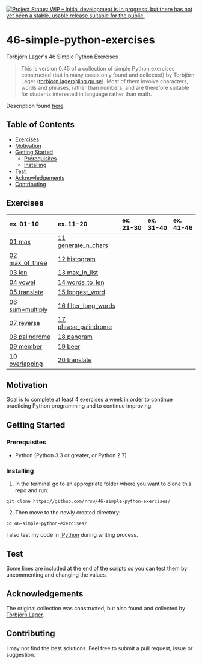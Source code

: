 [![Project Status: WIP – Initial development is in progress, but there has not yet been a stable, usable release suitable for the public.](https://www.repostatus.org/badges/latest/wip.svg)](https://www.repostatus.org/#wip)

# 46-simple-python-exercises

Torbjörn Lager's 46 Simple Python Exercises

>This is version 0.45 of a collection of simple Python exercises constructed (but in many cases only found and collected) by Torbjörn Lager (torbjorn.lager@ling.gu.se). Most of them involve characters, words and phrases, rather than numbers, and are therefore suitable for students interested in language rather than math.

Description found [here](http://easyprog99.blogspot.com/2017/02/46-simple-python-exercises.html).

## Table of Contents

- [Exercises](#exercises)
- [Motivation](#motivation)
- [Getting Started](#getting-started)
	- [Prerequisites](#prerequisites)
	- [Installing](#installing)
- [Test](#test)
- [Acknowledgements](#acknowledgements)
- [Contributing](#contributing)

## Exercises

|ex. 01-10|ex. 11-20|ex. 21-30|ex. 31-40|ex. 41-46|
|:---|:---|:---|:---|:---|
|[01 max](ex01.py)|[11 generate_n_chars](ex11.py)||  |  |
|[02 max_of_three](ex02.py)|[12 histogram](ex12.py)|  |  |  |
|[03 len](ex03.py)|[13 max_in_list](ex13.py)|  |  |  |
|[04 vowel](ex04.py)|[14 words_to_len](ex14.py)|  |  |  |
|[05 translate](ex05.py)|[15 longest_word](ex15.py)|  |  |  |
|[06 sum+multiply](ex06.py)|[16 filter_long_words](ex16.py)|  |  |  |
|[07 reverse](ex07.py)|[17 phrase_palindrome](ex17.py)|  |  |  |
|[08 palindrome](ex08.py)|[18 pangram](ex18.py)|  |  |  |
|[09 member](ex09.py) |[19 beer](ex19.py)|  |  |  |
|[10 overlapping](ex10.py)|[20 translate](ex20.py)|  |  |  |

## Motivation

Goal is to complete at least 4 exercises a week in order to continue practicing Python programming and to continue improving.


## Getting Started

### Prerequisites

* Python (Python 3.3 or greater, or Python 2.7)

### Installing


1. In the terminal go to an appropriate folder where you want to clone this repo and run:
```
git clone https://github.com/rrsw/46-simple-python-exercises/
```

2. Then move to the newly created directory:
```
cd 46-simple-python-exercises/
```

I also test my code in [IPython](https://ipython.org/install.html) during writing process.

## Test

Some lines are included at the end of the scripts so you can test them by uncommenting and changing the values.

## Acknowledgements

The original collection was constructed, but also found and collected by [Torbjörn Lager](https://www.gu.se/english/about_the_university/staff/?languageId=100001&userId=xlagto).

## Contributing

I may not find the best solutions. Feel free to submit a pull request, issue or suggestion.
